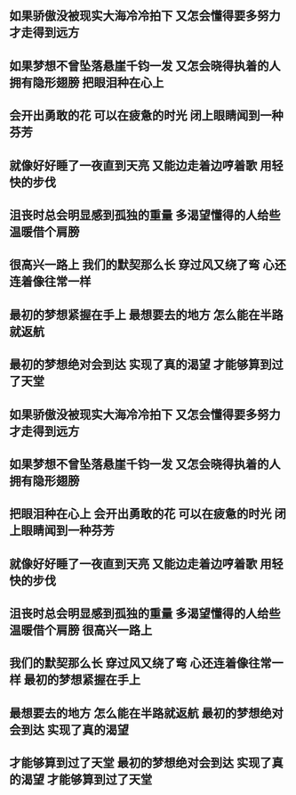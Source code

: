 ## 如果骄傲没被现实大海冷冷拍下  又怎会懂得要多努力  才走得到远方
## 如果梦想不曾坠落悬崖千钧一发  又怎会晓得执着的人  拥有隐形翅膀 把眼泪种在心上
## 会开出勇敢的花  可以在疲惫的时光 闭上眼睛闻到一种芬芳
## 就像好好睡了一夜直到天亮  又能边走着边哼着歌  用轻快的步伐
## 沮丧时总会明显感到孤独的重量 多渴望懂得的人给些温暖借个肩膀
## 很高兴一路上  我们的默契那么长  穿过风又绕了弯 心还连着像往常一样
## 最初的梦想紧握在手上  最想要去的地方  怎么能在半路就返航
## 最初的梦想绝对会到达  实现了真的渴望  才能够算到过了天堂
## 如果骄傲没被现实大海冷冷拍下  又怎会懂得要多努力才走得到远方
## 如果梦想不曾坠落悬崖千钧一发  又怎会晓得执着的人  拥有隐形翅膀
## 把眼泪种在心上 会开出勇敢的花 可以在疲惫的时光 闭上眼睛闻到一种芬芳
## 就像好好睡了一夜直到天亮  又能边走着边哼着歌  用轻快的步伐
## 沮丧时总会明显感到孤独的重量  多渴望懂得的人给些温暖借个肩膀  很高兴一路上
## 我们的默契那么长  穿过风又绕了弯  心还连着像往常一样  最初的梦想紧握在手上
## 最想要去的地方  怎么能在半路就返航  最初的梦想绝对会到达  实现了真的渴望
## 才能够算到过了天堂  最初的梦想绝对会到达  实现了真的渴望  才能够算到过了天堂
